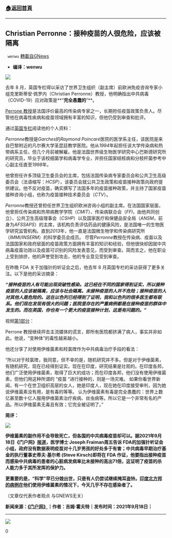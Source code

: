 ###  [:house:返回首頁](https://github.com/ourhimalayas/txt)
---


## Christian Perronne：接种疫苗的人很危险，应该被隔离
` wenwu` [轉載自GNews](https://gnews.org/zh-hans/1542316/)

- **编译：wenwu**


![](https://assets.gnews.org/wp-content/uploads/2021/09/tempsnip86.png)

去年 8 月，英国专栏得以采访了世界卫生组织（副主席）前欧洲免疫咨询专家小组克里斯蒂安·佩罗内（Christian Perronne）教授，他明确指出中共病毒（COVID-19）应对政策是**“**完全愚蠢的**”**。

[Perrone 教授](https://theconversation.com/profiles/christian-perronne-775874)是法国评价最高的传染病专家之一，长期担任疫苗政策负责人。尽管他在病毒性疾病和疫苗领域拥有丰富的知识，但他仍受到审查和批评。

通过[英国专栏](https://www.ukcolumn.org/video/frances-long-time-vaccine-policy-chief-covid-policy-is-completely-stupid-and-unethical)阅读他的个人资料：

*Perronne*教授是*Garches*的*Raymond Poincaré*医院的医学系主任，该医院是来自巴黎附近的凡尔赛大学圣昆廷教学医院。他从*1994*年起担任该大学传染病和热带病系主任，但几个月前被解雇。他是法国世界级生物医学研究中心巴斯德研究所的研究员，毕业于该校细菌学和病毒学专业，并担任国家结核病和分枝杆菌参考中心副主任直至*1998*年。

他曾担任许多顶级卫生委员会的主席，包括法国传染病专家委员会和公共卫生高级委员会（法语缩写：*HCSP*），该委员会就公共卫生政策和疫苗接种政策向政府提供建议。他不反对疫苗，确实撰写了法国多年的疫苗接种政策，并主持了国家疫苗接种咨询小组，也称为疫苗接种技术委员会（*CTV*）。

*Perronne*教授还曾担任世界卫生组织欧洲咨询小组的副主席。在法国国家层面，他曾担任传染病和热带病教学学院（*CMIT*）、传染病联合会（*FFI*，由他共同创立）、公共卫生高级理事会（*CSHP*）以及国家医疗和保健品安全局（*ANSM*，前身为*AFSSAPS*）的主席，该机构负责评估药品的健康风险，是法国唯一的生物医学研究监管机构。直到*2013*年，他一直是法国微生物学和传染病研究所（*IMMI/INSERM*）的科学委员会成员。
尽管*Perronne*教授在传染病、疫苗以及法国国家和政府层面的疫苗政策方面拥有丰富的知识和经验，但他很快却因就中共病毒疫苗功效以及疫苗可识别的风险发表意见，而受到审查。简而言之，他在职业上受到排挤，他的声誉受到攻击，他的专业意见受到审查。

在昨晚 FDA 关于加强针的听证会之后，他去年 8 月英国专栏的采访获得了更多关注。以下是他的采访摘录：

***“***接种疫苗的人有可能出现突破性感染。这已经在不同的国家得到证实，所以接种疫苗的人应该被隔离，应该与社会隔离。未接种疫苗的人并不危险；接种疫苗的人对其他人是危险的。这在以色列已经得到了证明，我和以色列的很多医生都有联系。他们现在发现有很大的问题；医院里存在的严重病例都是在接种疫苗的群体中发生的。而在英国，你也有一个更大的疫苗接种计划，这是有问题的。***”***

视频[第1部分](https://rumble.com/vmokmf-vaccinated-people-should-be-put-in-quarantine-and-should-be-isolated-from-t.html)：

Perrone 教授继续抨击主流媒体的谎言，即所有医院都挤满了病人，事实并非如此。他说，“变种体”的毒性越来越小。

他还分享了对使用伊维菌素和羟氯喹作为中共病毒治疗手段的看法：

“所以对于羟氯喹，我同意，但不幸的是，随机研究并不多。但是对于伊维菌素，有随机研究，现在已经得到证实。现在在印度，研究结果是壮观的。在印度各邦，他们广泛使用伊维菌素，取得了巨大的成功；而在印度各邦，他们没有使用伊维菌素，但他们用这种所谓的 “疫苗 “进行接种的，则是一场灾难。
如果你看世界新闻，有一个在世卫组织高层的女人，她是印度人，现在她在印度接受审判，因为她说伊维菌素没有用，是有毒的等等。
认为伊维菌素有毒是完全愚蠢的：世界上数亿甚至数十亿人服用伊维菌素治疗疾病、丝虫病等。所以它是一个非常有名的产品。所以伊维菌素无毒且有效；它完全被证明了。”

**简评：**

![](https://assets.gnews.org/wp-content/uploads/2021/09/unnamed-2021-09-19T130836.802.png)

**伊维菌素的副作用不会导致死亡，但各国的中共病毒疫苗却可以。据2021年9月18日《门户网》[报道](https://www.thegatewaypundit.com/2021/09/fda-hearing-doctors-experts-testify-government-data-demonstrates-covid-shots-dangerous-may-kill-save-video/)，医学博士 Joseph Fraiman周五告诉 FDA的加强针听证会小组，政府没有数据表明疫苗对十几岁男孩的好处多于有害；中共病毒早期治疗基金的执行董事史蒂夫·基尔希 (Steve Kirsch)即将在 FDA 作证，他要指出接种疫苗而感染中共病毒的患者的心脏病发病率比未接种的高出71倍，这证明了疫苗的杀人能力多于其所发挥的保护力。**

**更重要的是，“科学”早已分娩出世，只是有人仍尝试继续掩耳盗铃。[印度北方邦的病例在](https://www.thegatewaypundit.com/2021/09/huge-uttar-pradesh-india-announces-state-covid-19-free-proving-effectiveness-deworming-drug-ivermectin/)他们使用伊维菌素的情况下，今天几乎不存在感染者了。**

（文章仅代表作者观点 与GNEWS无关）

**新闻来源：[《门户网》](https://www.thegatewaypundit.com/2021/09/former-vice-president-european-advisory-group-vaccinated-people-put-quarantine-isolated-society/)｜作者：吉姆·霍夫特｜发布时间：2021年9月18日｜**

* * *

![](https://assets.gnews.org/wp-content/uploads/2021/09/GNEWS_CH.-1.jpeg)



0
